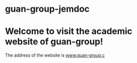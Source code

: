 # guan-group-jemdoc
# Welcome to visit the academic website of guan-group!
The address of the website is www.guan-group.c
